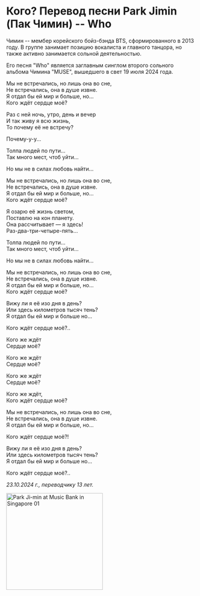 # Кого? Перевод песни Park Jimin (Пак Чимин) -- Who

Чимин -- мембер корейского бойз-бэнда BTS, сформированного в 2013 году. В группе занимает позицию вокалиста и главного танцора, но также активно занимается сольной деятельностью.

Его песня "Who" является заглавным синглом второго сольного альбома Чимина "MUSE", вышедшего в свет 19 июля 2024 года.

Мы не встречались, но лишь она во сне,  
Не встречались, она в душе извне.  
Я отдал бы ей мир и больше, но...  
Кого ждёт сердце моё?

Раз с ней ночь, утро, день и вечер  
И так живу я всю жизнь,  
То почему её не встречу?  

Почему-у-у...

Толпа людей по пути...  
Так много мест, чтоб уйти...

Но мы не в силах любовь найти...

Мы не встречались, но лишь она во сне,  
Не встречались, она в душе извне.  
Я отдал бы ей мир и больше, но...  
Кого ждёт сердце моё?

Я озарю её жизнь светом,  
Поставлю на кон планету.  
Она рассчитывает — я здесь!  
Раз-два-три-четыре-пять...

Толпа людей по пути...  
Так много мест, чтоб уйти...

Но мы не в силах любовь найти...

Мы не встречались, но лишь она во сне,  
Не встречались, она в душе извне.  
Я отдал бы ей мир и больше, но...  
Кого ждёт сердце моё?

Вижу ли я её изо дня в день?  
Или здесь километров тысяч тень?  
Я отдал бы ей мир и больше но...

Кого ждёт сердце моё?..

Кого же ждёт  
Сердце моё?

Кого же ждёт  
Сердце моё?

Кого же ждёт  
Сердце моё?

Кого же ждёт,  
Кого ждёт сердце моё?

Мы не встречались, но лишь она во сне,  
Не встречались, она в душе извне.  
Я отдал бы ей мир и больше, но...  

Кого ждёт сердце моё?!

Вижу ли я её изо дня в день?  
Или здесь километров тысяч тень?  
Я отдал бы ей мир и больше но...

Кого ждёт сердце моё?..

*23.10.2024 г., переводчику 13 лет.*

<a title="Jimson Weed, CC BY 4.0 &lt;https://creativecommons.org/licenses/by/4.0&gt;, через Викисклад" href="https://commons.wikimedia.org/wiki/File:Park_Ji-min_at_Music_Bank_in_Singapore_01.jpg"><img width="256" alt="Park Ji-min at Music Bank in Singapore 01" src="https://upload.wikimedia.org/wikipedia/commons/thumb/5/54/Park_Ji-min_at_Music_Bank_in_Singapore_01.jpg/256px-Park_Ji-min_at_Music_Bank_in_Singapore_01.jpg?20171103050708"></a>
